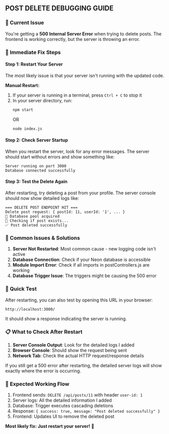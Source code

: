 ## POST DELETE DEBUGGING GUIDE

### 🚨 Current Issue
You're getting a **500 Internal Server Error** when trying to delete posts. The frontend is working correctly, but the server is throwing an error.

### 🔧 Immediate Fix Steps

#### Step 1: Restart Your Server
The most likely issue is that your server isn't running with the updated code. 

**Manual Restart:**
1. If your server is running in a terminal, press `Ctrl + C` to stop it
2. In your server directory, run:
   ```bash
   npm start
   ```
   OR
   ```bash
   node index.js
   ```

#### Step 2: Check Server Startup
When you restart the server, look for any error messages. The server should start without errors and show something like:
```
Server running on port 3000
Database connected successfully
```

#### Step 3: Test the Delete Again
After restarting, try deleting a post from your profile. The server console should now show detailed logs like:
```
=== DELETE POST ENDPOINT HIT ===
Delete post request: { postId: 11, userId: '1', ... }
🔌 Database pool acquired
📝 Checking if post exists...
✅ Post deleted successfully
```

### 🐛 Common Issues & Solutions

1. **Server Not Restarted**: Most common cause - new logging code isn't active
2. **Database Connection**: Check if your Neon database is accessible
3. **Module Import Error**: Check if all imports in postControllers.js are working
4. **Database Trigger Issue**: The triggers might be causing the 500 error

### 🧪 Quick Test
After restarting, you can also test by opening this URL in your browser:
```
http://localhost:3000/
```
It should show a response indicating the server is running.

### 📋 What to Check After Restart

1. **Server Console Output**: Look for the detailed logs I added
2. **Browser Console**: Should show the request being sent
3. **Network Tab**: Check the actual HTTP request/response details

If you still get a 500 error after restarting, the detailed server logs will show exactly where the error is occurring.

### 🚀 Expected Working Flow

1. Frontend sends: `DELETE /api/posts/11` with header `user-id: 1`
2. Server logs: All the detailed information I added
3. Database: Trigger executes cascading deletions
4. Response: `{ success: true, message: "Post deleted successfully" }`
5. Frontend: Updates UI to remove the deleted post

**Most likely fix: Just restart your server!** 🔄
